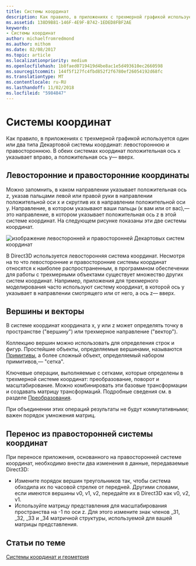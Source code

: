 ```yaml
---
title: Системы координат
description: Как правило, в приложениях с трехмерной графикой используется один или два типа Декартовой системы координат (левостороннюю и правостороннюю). В обеих системах координат положительная ось x указывает вправо, а положительная ось y— вверх.
ms.assetid: 138D9B81-146F-4E9F-B742-1EDED8FBF2AE
keywords:
- Системы координат
author: michaelfromredmond
ms.author: mithom
ms.date: 02/08/2017
ms.topic: article
ms.localizationpriority: medium
ms.openlocfilehash: 1b8faed0719419d4be8ac1e5d493610ec2660598
ms.sourcegitcommit: 144f5f127fc4fbd852f2f6780ef26054192d68fc
ms.translationtype: MT
ms.contentlocale: ru-RU
ms.lasthandoff: 11/02/2018
ms.locfileid: "5984847"
---
```

# <a name="coordinate-systems"></a>Системы координат


Как правило, в приложениях с трехмерной графикой используется один или два типа Декартовой системы координат: левостороннюю и правостороннюю. В обеих системах координат положительная ось x указывает вправо, а положительная ось y— вверх.

## <a name="span-idleftandrighthandedcoordinatesspanspan-idleftandrighthandedcoordinatesspanspan-idleftandrighthandedcoordinatesspanleft-and-right-handed-coordinates"></a><span id="Left_and_right_handed_coordinates"></span><span id="left_and_right_handed_coordinates"></span><span id="LEFT_AND_RIGHT_HANDED_COORDINATES"></span>Левосторонние и правосторонние координаты


Можно запомнить, в каком направлении указывает положительная ось z, указав пальцами левой или правой руки в направлении положительной оси x и скруглив их в направлении положительной оси y. Направление, в котором указывают ваши пальцы (к вам или от вас),— это направление, в котором указывает положительная ось z в этой системе координат. На следующем рисунке показаны эти две системы координат.

![изображение левосторонней и правосторонней Декартовых систем координат](images/leftrght.png)

В Direct3D используется левосторонняя система координат. Несмотря на то что левосторонние и правосторонние системы координат относятся к наиболее распространенным, в программном обеспечении для работы с трехмерными объектами существует множество других систем координат. Например, приложения для трехмерного моделирования часто используют систему координат, в которой ось y указывает в направлении смотрящего или от него, а ось z— вверх.

## <a name="span-idverticesandvectorsspanspan-idverticesandvectorsspanspan-idverticesandvectorsspanvertices-and-vectors"></a><span id="Vertices_and_vectors"></span><span id="vertices_and_vectors"></span><span id="VERTICES_AND_VECTORS"></span>Вершины и векторы


В системе координат координата x, y или z может определять точку в пространстве ("вершину") или трехмерное направление ("вектор").

Коллекцию вершин можно использовать для определения строк и фигур. Простейшие объекты, определяемые вершинами, называются [Примитивы](primitives.md), а более сложный объект, определяемый набором примитивов,— "сетка".

Ключевые операции, выполняемые с сетками, которые определены в трехмерной системе координат: преобразование, поворот и масштабирование. Можно комбинировать эти базовые трансформации и создавать матрицу трансформаций. Подробные сведения см. в разделе [Преобразования](transforms.md).

При объединении этих операций результаты не будут коммутативными; важен порядок умножения матриц.

## <a name="span-idportingfromaright-handedcoordinatesystemspanspan-idportingfromaright-handedcoordinatesystemspanspan-idportingfromaright-handedcoordinatesystemspanporting-from-a-right-handed-coordinate-system"></a><span id="Porting_from_a_right-handed_coordinate_system"></span><span id="porting_from_a_right-handed_coordinate_system"></span><span id="PORTING_FROM_A_RIGHT-HANDED_COORDINATE_SYSTEM"></span>Перенос из правосторонней системы координат


При переносе приложения, основанного на правосторонней системе координат, необходимо внести два изменения в данные, передаваемые Direct3D:

-   Измените порядок вершин треугольников так, чтобы система обходила их по часовой стрелке от передней. Другими словами, если имеются вершины v0, v1, v2, передайте их в Direct3D как v0, v2, v1.
-   Используйте матрицу представления для масштабирования пространства на -1 по оси z. Для этого измените знак членов \_31, \_32, \_33 и \_34 матричной структуры, используемой для вашей матрицы представления.

## <a name="span-idrelated-topicsspanrelated-topics"></a><span id="related-topics"></span>Статьи по теме


[Системы координат и геометрия](coordinate-systems-and-geometry.md)

 

 




